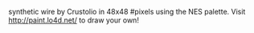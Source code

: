 synthetic wire by Crustolio in 48x48 #pixels using the NES palette. Visit http://paint.lo4d.net/ to draw your own! 